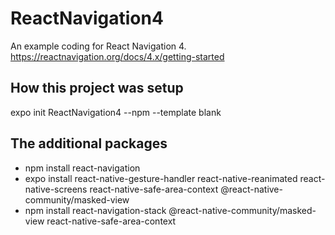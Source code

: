 # ReactNavigation4

An example coding for React Navigation 4.
https://reactnavigation.org/docs/4.x/getting-started

## How this project was setup
expo init ReactNavigation4 --npm --template blank

## The additional packages
- npm install react-navigation
- expo install react-native-gesture-handler react-native-reanimated react-native-screens react-native-safe-area-context @react-native-community/masked-view
- npm install react-navigation-stack @react-native-community/masked-view react-native-safe-area-context